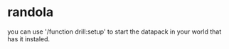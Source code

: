 # randola
 you can use '/function drill:setup' to start the datapack in your world that has it instaled.
